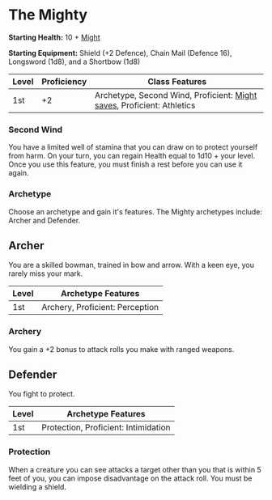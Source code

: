 # The Mighty

**Starting Health:** 10 + [Might](pages/characters/attributes.md?id=might)

**Starting Equipment:** Shield (+2 Defence), Chain Mail (Defence 16), Longsword (1d8), and a Shortbow (1d8)

| Level | Proficiency | Class Features  |
| ----  | ----------- |- |
| 1st   | +2          | Archetype, Second Wind, Proficient: [Might](pages/characters/attributes.md?id=might) [saves](rules/rolling.md?id=saves), Proficient: Athletics |

### Second Wind

You have a limited well of stamina that you can draw on to protect yourself from harm. On your turn, you can regain Health equal to 1d10 + your level. Once you use this feature, you must finish a rest before you can use it again.

### Archetype

Choose an archetype and gain it's features. The Mighty archetypes include: Archer and Defender.

## Archer

You are a skilled bowman, trained in bow and arrow. With a keen eye, you rarely miss your mark.

| Level | Archetype Features |
| ----  | ------------------ |
| 1st   | Archery, Proficient: Perception            |

### Archery

You gain a +2 bonus to attack rolls you make with ranged weapons.

## Defender

You fight to protect.

| Level | Archetype Features |
| ----  | ------------------ |
| 1st   | Protection, Proficient: Intimidation         |

### Protection

When a creature you can see attacks a target other than you that is within 5 feet of you, you can impose disadvantage on the attack roll. You must be wielding a shield.
